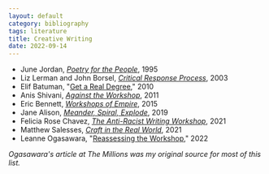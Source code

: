 ```yaml
---
layout: default
category: bibliography
tags: literature
title: Creative Writing
date: 2022-09-14
---
```


* June Jordan, [*Poetry for the People*](https://www.routledge.com/June-Jordans-Poetry-for-the-People-A-Revolutionary-Blueprint/Jordan-Muller-Collective/p/book/9780415911689), 1995
* Liz Lerman and John Borsel, [*Critical Response Process*](https://www.danceexchange.org/merchandise/p/critical-response-process), 2003
* Elif Batuman, "[Get a Real Degree](https://www.lrb.co.uk/the-paper/v32/n18/elif-batuman/get-a-real-degree)," 2010
* Anis Shivani, [*Against the Workshop*](https://www.tamupress.com/book/9781933896724/against-the-workshop/), 2011
* Eric Bennett, [*Workshops of Empire*](https://uipress.uiowa.edu/books/workshops-empire), 2015
* Jane Alison, [*Meander, Spiral, Explode*](https://books.catapult.co/books/meander-spiral-explode/), 2019
* Felicia Rose Chavez, [*The Anti-Racist Writing Workshop*](https://www.haymarketbooks.org/books/1552-the-anti-racist-writing-workshop), 2021
* Matthew Salesses, [*Craft in the Real World*](https://www.penguinrandomhouse.ca/books/667728/craft-in-the-real-world-by-matthew-salesses/9781948226806), 2021
* Leanne Ogasawara, "[Reassessing the Workshop](https://themillions.com/2022/08/culture-shock-reassessing-the-workshop.html)," 2022

*Ogasawara's article at The Millions was my original source for most of this list.*
